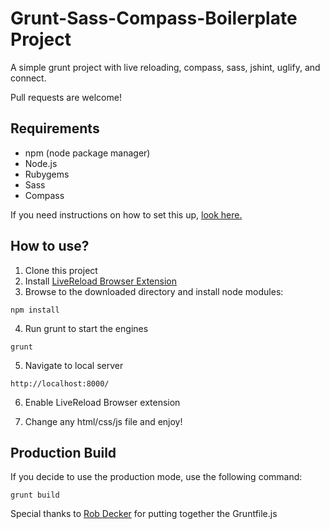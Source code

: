 Grunt-Sass-Compass-Boilerplate Project
======================================

A simple grunt project with live reloading, compass, sass, jshint, uglify, and connect.

Pull requests are welcome!

## Requirements
* npm (node package manager)
* Node.js
* Rubygems
* Sass
* Compass

If you need instructions on how to set this up, [look here.](http://robdvr.com/install-sass-compass-grunt/)

## How to use?
1. Clone this project
2. Install [LiveReload Browser Extension](http://feedback.livereload.com/knowledgebase/articles/86242-how-do-i-install-and-use-the-browser-extensions)
3. Browse to the downloaded directory and install node modules:
  
  ```
  npm install
  ```
4. Run grunt to start the engines
  
  ```
  grunt
  ```
5. Navigate to local server
  
  ```
  http://localhost:8000/
  ```
6. Enable LiveReload Browser extension

7. Change any html/css/js file and enjoy!

## Production Build
If you decide to use the production mode, use the following command:
```
grunt build
```

Special thanks to [Rob Decker](http://chapterthree.com/blog/theme-development-grunt-livereload-lint-uglify-oh-my) for putting together the Gruntfile.js
  
